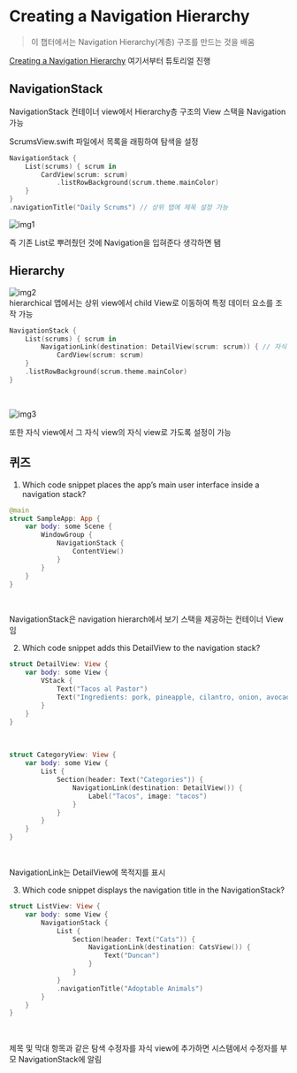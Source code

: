 # Creating a Navigation Hierarchy

> 이 챕터에서는 Navigation Hierarchy(계층) 구조를 만드는 것을 배움
> <br/>

[Creating a Navigation Hierarchy](https://developer.apple.com/tutorials/app-dev-training/creating-a-navigation-hierarchy) 여기서부터 튜토리얼 진행
<br/>

## NavigationStack

NavigationStack 컨테이너 view에서 Hierarchy층 구조의 View 스택을 Navigation 가능
<br/>

ScrumsView.swift 파일에서 목록을 래핑하여 탐색을 설정
<br/>

```swift
NavigationStack {
    List(scrums) { scrum in
        CardView(scrum: scrum)
            .listRowBackground(scrum.theme.mainColor)
    }
}
.navigationTitle("Daily Scrums") // 상위 탭에 제목 설정 가능

```

![img1](https://docs-assets.developer.apple.com/published/17e642e1f9f5974ba26eef290ccb97d2/SUI040-010-020-preview.png)
<br/>

즉 기존 List로 뿌려줬던 것에 Navigation을 입혀준다 생각하면 됌
<br/>

## Hierarchy

![img2](https://docs-assets.developer.apple.com/published/5ba0d8fd3499c8489de400d897d78060/SUI040_002~dark@2x.png)
<br/>
hierarchical 앱에서는 상위 view에서 child View로 이동하여 특정 데이터 요소를 조작 가능

```swift
NavigationStack {
    List(scrums) { scrum in
        NavigationLink(destination: DetailView(scrum: scrum)) { // 자식 뷰로 이동 가능
            CardView(scrum: scrum)
    }
    .listRowBackground(scrum.theme.mainColor)
}
```

<br/>

![img3](https://docs-assets.developer.apple.com/published/52385dc37b8e00f9da28e99ed72c0792/SUI040_005~dark@2x.png)
<br/>

또한 자식 view에서 그 자식 view의 자식 view로 가도록 설정이 가능
<br/>

## 퀴즈

1. Which code snippet places the app’s main user interface inside a navigation stack?
   <br/>

```swift
@main
struct SampleApp: App {
    var body: some Scene {
        WindowGroup {
            NavigationStack {
                ContentView()
            }
        }
    }
}
```

<br/>

NavigationStack은 navigation hierarch에서 보기 스택을 제공하는 컨테이너 View임
<br/>

2. Which code snippet adds this DetailView to the navigation stack?

```swift
struct DetailView: View {
    var body: some View {
        VStack {
            Text("Tacos al Pastor")
            Text("Ingredients: pork, pineapple, cilantro, onion, avocado")
        }
    }
}
```

<br/>

```swift
struct CategoryView: View {
    var body: some View {
        List {
            Section(header: Text("Categories")) {
                NavigationLink(destination: DetailView()) {
                    Label("Tacos", image: "tacos")
                }
            }
        }
    }
}
```

<br/>

NavigationLink는 DetailView에 목적지를 표시
<br/>

3. Which code snippet displays the navigation title in the NavigationStack?
   <br/>

```swift
struct ListView: View {
    var body: some View {
        NavigationStack {
            List {
                Section(header: Text("Cats")) {
                    NavigationLink(destination: CatsView()) {
                        Text("Duncan")
                    }
                }
            }
            .navigationTitle("Adoptable Animals")
        }
    }
}
```

<br/>

제목 및 막대 항목과 같은 탐색 수정자를 자식 view에 추가하면 시스템에서 수정자를 부모 NavigationStack에 알림
<br/>
